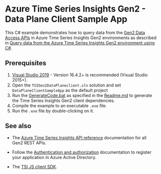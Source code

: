 # Azure Time Series Insights Gen2 - Data Plane Client Sample App

This C# example demonstrates how to query data from the [Gen2 Data Access APIs](https://docs.microsoft.com/rest/api/time-series-insights/preview) in Azure Time Series Insights Gen2 environments as described in [Query data from the Azure Time Series Insights Gen2 environment using C#](https://docs.microsoft.com/azure/time-series-insights/time-series-insights-update-query-data-csharp).

## Prerequisites 

1. [Visual Studio 2019](https://visualstudio.microsoft.com/vs/) - Version 16.4.2+ is recommended (Visual Studio 2015+).
1. Open the `TSIGen2DataPlaneclient.sln` solution and set `DataPlaneClientSampleApp` as the default project
1. Run the [GenerateCode.bat](https://github.com/Azure-Samples/Azure-Time-Series-Insights/blob/master/Gen2-Sample/CSharp-TSI-Gen2-Sample/DataPlaneClient/GenerateCode.bat) as specified in the [Readme.md](https://github.com/Azure-Samples/Azure-Time-Series-Insights/blob/master/Gen2-Sample/CSharp-TSI-Gen2-Sample/DataPlaneClient/Readme.md) to generate the Time Series Insights Gen2 client dependencies.
1. Compile the example to an executable `.exe` file.
1. Run the `.exe` file by double-clicking on it.

## See also

* The [Azure Time Series Insights API reference](https://docs.microsoft.com/rest/api/time-series-insights/preview) documentation for all Gen2 REST APIs.

* Follow the [Authentication and authorization](https://docs.microsoft.com/azure/time-series-insights/time-series-insights-authentication-and-authorization#summary-and-best-practices) documentation to register your application in Azure Active Directory.

* The [TSI JS client SDK](https://github.com/microsoft/tsiclient/blob/master/docs/API.md).
